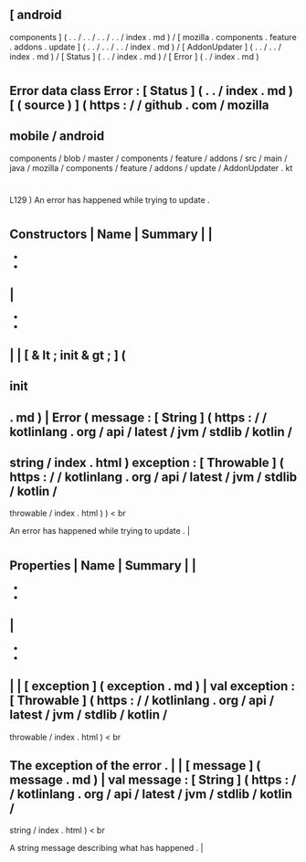 [
android
-
components
]
(
.
.
/
.
.
/
.
.
/
.
.
/
index
.
md
)
/
[
mozilla
.
components
.
feature
.
addons
.
update
]
(
.
.
/
.
.
/
.
.
/
index
.
md
)
/
[
AddonUpdater
]
(
.
.
/
.
.
/
index
.
md
)
/
[
Status
]
(
.
.
/
index
.
md
)
/
[
Error
]
(
.
/
index
.
md
)
#
Error
data
class
Error
:
[
Status
]
(
.
.
/
index
.
md
)
[
(
source
)
]
(
https
:
/
/
github
.
com
/
mozilla
-
mobile
/
android
-
components
/
blob
/
master
/
components
/
feature
/
addons
/
src
/
main
/
java
/
mozilla
/
components
/
feature
/
addons
/
update
/
AddonUpdater
.
kt
#
L129
)
An
error
has
happened
while
trying
to
update
.
#
#
#
Constructors
|
Name
|
Summary
|
|
-
-
-
|
-
-
-
|
|
[
&
lt
;
init
&
gt
;
]
(
-
init
-
.
md
)
|
Error
(
message
:
[
String
]
(
https
:
/
/
kotlinlang
.
org
/
api
/
latest
/
jvm
/
stdlib
/
kotlin
/
-
string
/
index
.
html
)
exception
:
[
Throwable
]
(
https
:
/
/
kotlinlang
.
org
/
api
/
latest
/
jvm
/
stdlib
/
kotlin
/
-
throwable
/
index
.
html
)
)
<
br
>
An
error
has
happened
while
trying
to
update
.
|
#
#
#
Properties
|
Name
|
Summary
|
|
-
-
-
|
-
-
-
|
|
[
exception
]
(
exception
.
md
)
|
val
exception
:
[
Throwable
]
(
https
:
/
/
kotlinlang
.
org
/
api
/
latest
/
jvm
/
stdlib
/
kotlin
/
-
throwable
/
index
.
html
)
<
br
>
The
exception
of
the
error
.
|
|
[
message
]
(
message
.
md
)
|
val
message
:
[
String
]
(
https
:
/
/
kotlinlang
.
org
/
api
/
latest
/
jvm
/
stdlib
/
kotlin
/
-
string
/
index
.
html
)
<
br
>
A
string
message
describing
what
has
happened
.
|
